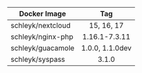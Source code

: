
| Docker Image        |      Tag                           |
|---------------------|:----------------------------------:|
| schleyk/nextcloud   | 15, 16, 17                         |
| schleyk/nginx-php   | 1.16.1-7.3.11        |
| schleyk/guacamole   | 1.0.0, 1.1.0dev      |
| schleyk/syspass     | 3.1.0                                  |
